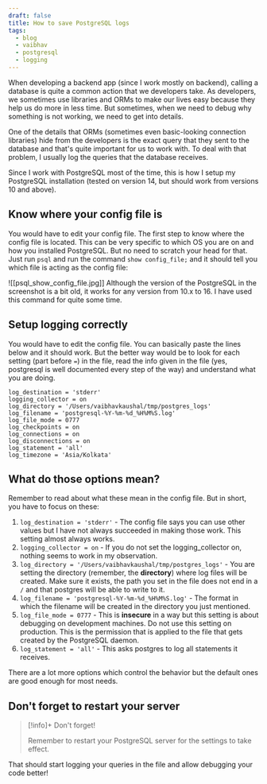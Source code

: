 ```yaml
---
draft: false
title: How to save PostgreSQL logs
tags:
  - blog
  - vaibhav
  - postgresql
  - logging
---
```

When developing a backend app (since I work mostly on backend), calling a database is quite a common action that we developers take. As developers, we sometimes use libraries and ORMs to make our lives easy because they help us do more in less time. But sometimes, when we need to debug why something is not working, we need to get into details.

One of the details that ORMs (sometimes even basic-looking connection libraries) hide from the developers is the exact query that they sent to the database and that's quite important for us to work with. To deal with that problem, I usually log the queries that the database receives. 

Since I work with PostgreSQL most of the time, this is how I setup my PostgreSQL installation (tested on version 14, but should work from versions 10 and above).

## Know where your config file is

You would have to edit your config file. The first step to know where the config file is located. This can be very specific to which OS you are on and how you installed PostgreSQL. But no need to scratch your head for that. Just run `psql` and run the command `show config_file;` and it should tell you which file is acting as the config file: 

![[psql_show_config_file.jpg]]
Although the version of the PostgreSQL in the screenshot is a bit old, it works for any version from 10.x to 16. I have used this command for quite some time.
## Setup logging correctly
You would have to edit the config file. You can basically paste the lines below and it should work. But the better way would be to look for each setting (part before `=`) in the file, read the info given in the file (yes, postgresql is well documented every step of the way) and understand what you are doing.

```
log_destination = 'stderr'
logging_collector = on
log_directory = '/Users/vaibhavkaushal/tmp/postgres_logs'
log_filename = 'postgresql-%Y-%m-%d_%H%M%S.log'
log_file_mode = 0777
log_checkpoints = on
log_connections = on
log_disconnections = on
log_statement = 'all'
log_timezone = 'Asia/Kolkata'
```

## What do those options mean?
Remember to read about what these mean in the config file. But in short, you have to focus on these: 

1. `log_destination = 'stderr'` - The config file says you can use other values but I have not always succeeded in making those work. This setting almost always works.
2. `logging_collector = on` - If you do not set the logging_collector on, nothing seems to work in my observation.
3. `log_directory = '/Users/vaibhavkaushal/tmp/postgres_logs'` - You are setting the directory (remember, the **directory**) where log files will be created. Make sure it exists, the path you set in the file does not end in a `/` and that postgres will be able to write to it. 
4. `log_filename = 'postgresql-%Y-%m-%d_%H%M%S.log'` - The format in which the filename will be created in the directory you just mentioned.
5. `log_file_mode = 0777` - This is **insecure** in a way but this setting is about debugging on development machines. Do not use this setting on production. This is the permission that is applied to the file that gets created by the PostgreSQL daemon.
6. `log_statement = 'all'` - This asks postgres to log all statements it receives.

There are a lot more options which control the behavior but the default ones are good enough for most needs.

## Don't forget to restart your server

> [!info]+ Don't forget!
> 
> Remember to restart your PostgreSQL server for the settings to take effect.

That should start logging your queries in the file and allow debugging your code better!